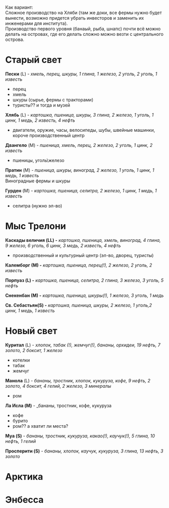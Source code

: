 Как вариант:  
Сложное производство на Хляби (там же доки, все фермы нужно будет вынести, возможно придется убрать инвесторов и заменить их инженерами для института).  
Производство первого уровня (банаый, рыба, шнапс) почти всё можно делать на островах, где его делать сложно можно везти с центрального острова.

# **Старый свет**

**Пески** (L) - _хмель, перец, шкуры, 1 глина, 1 железо, 2 уголь, 2 уголь, 1 известь_

* перец
* хмель
* шкуры (сырье, фермы с тракторами)
* туристы?? и тогда и музей

**Хлябь** (L) - _картошка, пшеница, шкуры, 3 глина, 2 железо, 1 уголь, 1 цинк, 1 медь, 2 известь, 4 нефть_  
* двигатели, оружие, часы, велосипеды, шубы, швейные машинки, короче производственный центр

**Двангело** (M) - _пшеница, хмель, перец, 2 железо, 2 уголь, 1 цинк, 2 известь_  
* пшеницы, уголь\железо

**Пратин** (M) - _пшеница, шкуры, виноград, 2 железо, 1 уголь, 1 цинк, 1 медь, 1 известь_  
Виноградные фермы и шкуры

**Гурден** (M) - _картошка, пшеница, селитра, 2 железо, 1 цинк, 1 медь, 1 известь_  
* селитра (нужно эл-во)

# **Мыс Трелони**

**Каскады величия (LL) -** _картошка, пшеница, хмель, виноград, 4 глина, 9 железо, 6 уголь, 6 цинк, 3 медь, 2 известь, 4 нефть_

- производственный и культурный центр (эл-во, дворец, туристы)
    

**Калемборг (М) -** _картошка, пшеница, перец(!), 2 железо, 2 уголь, 2 известь_

**Порпуаз (L) -** _картошка, пшеница, селитра, 2 глина, 3 железо, 3 уголь, 5 нефть_

**Снекенбан (М) -** _картошка, пшеница, шкуры(!), 1 железо, 3 уголь, 1 медь_

**Св. Себастьян(S) -** _картошка, пшеница, шкуры, 2 железо, 1 уголь,2 цинк, 1 медь, 1 известь_

# **Новый свет**

**Куритал** (L) - _хлопок, табак (!), жемчуг(!), бананы, орхидеи, 19 нефть, 7 золото, 2 боксит, 1 железо_
* котелки
* табак
* жемчуг

**Манола** (L) - _бананы, тростник, хлопок, кукуруза, кофе, 9 нефть, 2 золото, 4 боксит, 4 гелий, 2 железо, 3 минералы_
* ром

**Ла Исла (M)** - _бананы, тростник, кофе, кукуруза
* кофе
* бурито
* ром?? а хватит ли места?

**Муа (S)** - _бананы, тростник, кукуруза,_ _какао(!), каучук(!), 5 глина, 10 нефть, 1 гелий_

**Просперити (S)** - _бананы, хлопок, каучук, кукуруза, 3 глина, 13 нефть, 3 золото_

# **Арктика**

# **Энбесса**

